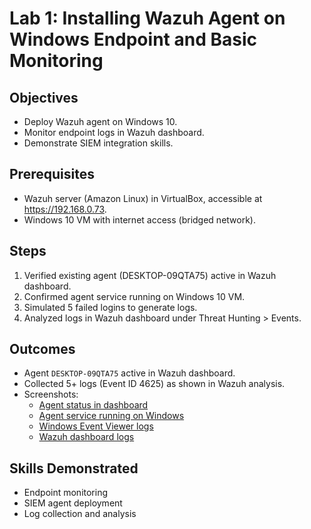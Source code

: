 # Lab 1: Installing Wazuh Agent on Windows Endpoint and Basic Monitoring

## Objectives
- Deploy Wazuh agent on Windows 10.
- Monitor endpoint logs in Wazuh dashboard.
- Demonstrate SIEM integration skills.

## Prerequisites
- Wazuh server (Amazon Linux) in VirtualBox, accessible at https://192.168.0.73.
- Windows 10 VM with internet access (bridged network).

## Steps
1. Verified existing agent (DESKTOP-09QTA75) active in Wazuh dashboard.
2. Confirmed agent service running on Windows 10 VM.
3. Simulated 5 failed logins to generate logs.
4. Analyzed logs in Wazuh dashboard under Threat Hunting > Events.

## Outcomes
- Agent `DESKTOP-09QTA75` active in Wazuh dashboard.
- Collected 5+ logs (Event ID 4625) as shown in Wazuh analysis.
- Screenshots:
  - [Agent status in dashboard](./assets/lab1-agent-status.png)
  - [Agent service running on Windows](./assets/lab1-agent-service.png)
  - [Windows Event Viewer logs](./assets/lab1-windows-logs.png)
  - [Wazuh dashboard logs](./assets/lab1-wazuh-logs.png)

## Skills Demonstrated
- Endpoint monitoring
- SIEM agent deployment
- Log collection and analysis

